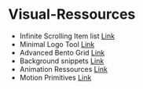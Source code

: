# Visual-Ressources

- Infinite Scrolling Item list [Link](https://cruip-tutorials.vercel.app/logo-carousel/)
- Minimal Logo Tool [Link](https://www.logoshaper.co/)
- Advanced Bento Grid [Link](https://ibelick.com/blog/create-bento-grid-layouts)
- Background snippets [Link](https://bg.ibelick.com/)
- Animation Ressources [Link](https://ibelick.com/lab)
- Motion Primitives [Link](https://motion-primitives.com/)
